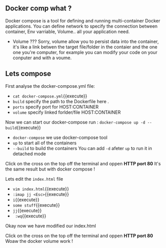 ## Docker comp what ?
Docker compose is a tool for defining and running multi-container Docker applications.
You can define network to specify the connection between container, Env varriable, Volume.. all your application need.
- Volume ??? 
Sorry, volume allow you to  persist data into the container, it's like a link betwen the target file/folder in the contaier and the one one you're computer, for example you can modify your code on your conputer and with a voume.

## Lets compose
First analyse the docker-compose.yml file:
- `cat docker-compose.yml`{{execute}}
- `build` specify the path to the Dockerfile here . 
-  `ports` specify port for HOST:CONTAINER
-  `volume` specify linked forlder/file HOST:CONTAINER

Now we can start our docker-compose run : `docker-compose up -d --build`{{execute}}
- `docker-compose` we use docker-compose tool
- `up` to start all of the containers 
- `--build` to build the containers
You can add `-d` afeter `up` to run it in detached mode

Click on the cross on the top off the terminal and oppen **HTTP port 80**
It's the same result but with docker compose !

Lets edit the `index.html` file
- `vim index.html`{{execute}}
- `:imap jj <Esc>`{{execute}}
- `i`{{execute}}
- `some stuff`{{execute}}
- `jj`{{execute}}
- ` :wq`{{execute}}

Okay now we have modified our index.html


Click on the cross on the top off the terminal and oppen **HTTP port 80**
Woaw the docker volume work !
